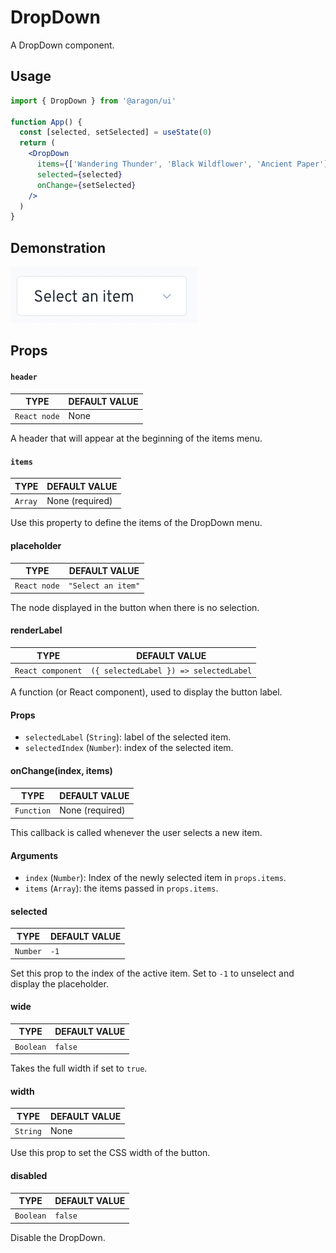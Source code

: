 # DropDown

A DropDown component.

## Usage <a href="#usage" id="usage"></a>

```jsx
import { DropDown } from '@aragon/ui'

function App() {
  const [selected, setSelected] = useState(0)
  return (
    <DropDown
      items={['Wandering Thunder', 'Black Wildflower', 'Ancient Paper']}
      selected={selected}
      onChange={setSelected}
    />
  )
}
```

## Demonstration

![](<../../../../.gitbook/assets/Schermata 2022-06-25 alle 22.57.00.png>)

## Props <a href="#props" id="props"></a>

#### `header` <a href="#header" id="header"></a>

| TYPE         | DEFAULT VALUE |
| ------------ | ------------- |
| `React node` | None          |

A header that will appear at the beginning of the items menu.

#### `items` <a href="#items" id="items"></a>

| TYPE    | DEFAULT VALUE   |
| ------- | --------------- |
| `Array` | None (required) |

Use this property to define the items of the DropDown menu.

#### placeholder <a href="#placeholder" id="placeholder"></a>

| TYPE         | DEFAULT VALUE      |
| ------------ | ------------------ |
| `React node` | `"Select an item"` |

The node displayed in the button when there is no selection.

#### renderLabel <a href="#renderlabel" id="renderlabel"></a>

| TYPE              | DEFAULT VALUE                          |
| ----------------- | -------------------------------------- |
| `React component` | `({ selectedLabel }) => selectedLabel` |

A function (or React component), used to display the button label.

#### **Props**

* `selectedLabel` (`String`): label of the selected item.
* `selectedIndex` (`Number`): index of the selected item.

#### onChange(index, items) <a href="#onchange-index-2c-items" id="onchange-index-2c-items"></a>

| TYPE       | DEFAULT VALUE   |
| ---------- | --------------- |
| `Function` | None (required) |

This callback is called whenever the user selects a new item.

#### **Arguments**

* `index` (`Number`): Index of the newly selected item in `props.items`.
* `items` (`Array`): the items passed in `props.items`.

#### selected <a href="#selected" id="selected"></a>

| TYPE     | DEFAULT VALUE |
| -------- | ------------- |
| `Number` | `-1`          |

Set this prop to the index of the active item. Set to `-1` to unselect and display the placeholder.

#### wide <a href="#wide" id="wide"></a>

| TYPE      | DEFAULT VALUE |
| --------- | ------------- |
| `Boolean` | `false`       |

Takes the full width if set to `true`.

#### width <a href="#width" id="width"></a>

| TYPE     | DEFAULT VALUE |
| -------- | ------------- |
| `String` | None          |

Use this prop to set the CSS width of the button.

#### disabled <a href="#disabled" id="disabled"></a>

| TYPE      | DEFAULT VALUE |
| --------- | ------------- |
| `Boolean` | `false`       |

Disable the DropDown.
